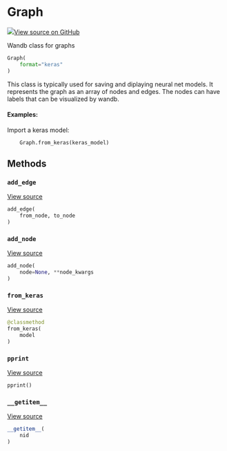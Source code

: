 # Graph



[![](https://www.tensorflow.org/images/GitHub-Mark-32px.png)View source on GitHub](https://www.github.com/wandb/client/tree/latest/wandb/data_types.py#L1380-L1541)



Wandb class for graphs

```python
Graph(
    format="keras"
)
```




This class is typically used for saving and diplaying neural net models.  It
represents the graph as an array of nodes and edges.  The nodes can have
labels that can be visualized by wandb.

#### Examples:

Import a keras model:
```
    Graph.from_keras(keras_model)
```



## Methods

<h3 id="add_edge"><code>add_edge</code></h3>

[View source](https://www.github.com/wandb/client/tree/latest/wandb/data_types.py#L1467-L1471)

```python
add_edge(
    from_node, to_node
)
```




<h3 id="add_node"><code>add_node</code></h3>

[View source](https://www.github.com/wandb/client/tree/latest/wandb/data_types.py#L1453-L1465)

```python
add_node(
    node=None, **node_kwargs
)
```




<h3 id="from_keras"><code>from_keras</code></h3>

[View source](https://www.github.com/wandb/client/tree/latest/wandb/data_types.py#L1473-L1502)

```python
@classmethod
from_keras(
    model
)
```




<h3 id="pprint"><code>pprint</code></h3>

[View source](https://www.github.com/wandb/client/tree/latest/wandb/data_types.py#L1447-L1451)

```python
pprint()
```




<h3 id="__getitem__"><code>__getitem__</code></h3>

[View source](https://www.github.com/wandb/client/tree/latest/wandb/data_types.py#L1444-L1445)

```python
__getitem__(
    nid
)
```






